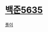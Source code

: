 # [백준5635](https://www.acmicpc.net/problem/5635)
[풀이](https://github.com/stockmanager1/baejoon-study--TIL/tree/main/%EB%B0%B1%EC%A4%80/Silver/5635.%E2%80%85%EC%83%9D%EC%9D%BC)
